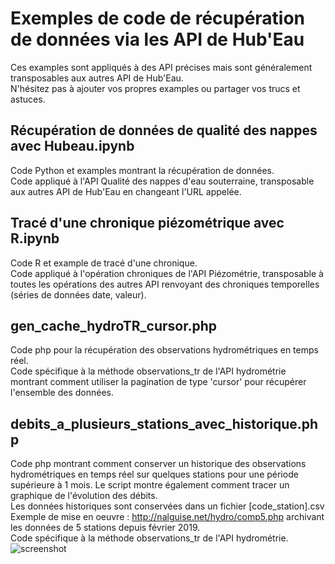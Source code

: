 # Exemples de code de récupération de données via les API de Hub'Eau

Ces examples sont appliqués à des API précises mais sont généralement transposables aux autres API de Hub'Eau.  
N'hésitez pas à ajouter vos propres examples ou partager vos trucs et astuces.  

## Récupération de données de qualité des nappes avec Hubeau.ipynb
Code Python et examples montrant la récupération de données.  
Code appliqué à l'API Qualité des nappes d'eau souterraine, transposable aux autres API de Hub'Eau en changeant l'URL appelée.  

## Tracé d'une chronique piézométrique avec R.ipynb
Code R et example de tracé d'une chronique.  
Code appliqué à l'opération chroniques de l'API Piézométrie, transposable à toutes les opérations des autres API renvoyant des chroniques temporelles (séries de données date, valeur).  

## gen_cache_hydroTR_cursor.php
Code php pour la récupération des observations hydrométriques en temps réel.  
Code spécifique à la méthode observations_tr de l'API hydrométrie montrant comment utiliser la pagination de type 'cursor' pour récupérer l'ensemble des données.  

## debits_a_plusieurs_stations_avec_historique.php
Code php montrant comment conserver un historique des observations hydrométriques en temps réel sur quelques stations pour une période supérieure à 1 mois. Le script montre également comment tracer un graphique de l'évolution des débits.  
Les données historiques sont conservées dans un fichier [code_station].csv  
Exemple de mise en oeuvre : http://nalguise.net/hydro/comp5.php  archivant les données de 5 stations depuis février 2019.  
Code spécifique à la méthode observations_tr de l'API hydrométrie.  
![screenshot](https://github.com/BRGM/hubeau/blob/master/code_examples/images/comp_debits_plusieurs_mois.png)
